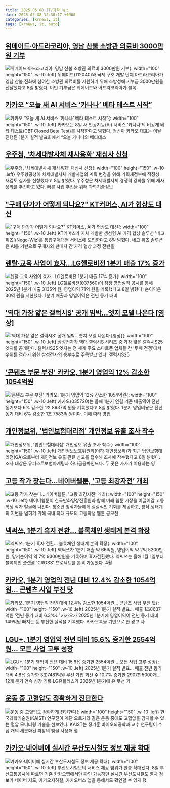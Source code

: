 ```yaml
---
title: 2025.05.08 IT/과학 뉴스
date: 2025-05-08 12:30:17 +0900
categories: [krnews, it]
tags: [krnews, it, auto]
---
```

## [위메이드·아드라코리아, 영남 산불 소방관 의료비 3000만원 기부](https://n.news.naver.com/mnews/article/421/0008236877)

![위메이드·아드라코리아, 영남 산불 소방관 의료비 3000만원 기부](https://mimgnews.pstatic.net/image/origin/421/2025/05/08/8236877.jpg?type=nf220_150){: width="100" height="150" .w-10 .left}
위메이드(112040)와 국제 구호 개발 단체 아드라코리아가 영남 산불 진화에 참여한 소방관 의료비를 지원하기 위해 소방청에 기부금 3000만원을 전달했다고 8일 밝혔다. 이번 기부금은 위메이드와 아드라코리아가 블록

## [카카오 “오늘 새 AI 서비스 ‘카나나’ 베타 테스트 시작”](https://n.news.naver.com/mnews/article/028/0002744758)

![카카오 “오늘 새 AI 서비스 ‘카나나’ 베타 테스트 시작”](https://mimgnews.pstatic.net/image/origin/028/2025/05/08/2744758.jpg?type=nf220_150){: width="100" height="150" .w-10 .left}
카카오는 8일 새 인공지능(AI) 서비스 ‘카나나’의 비공개 베타 테스트(CBT·Closed Beta Test)를 시작한다고 밝혔다. 정신아 카카오 대표는 이날 진행된 1분기 실적 발표회에서 “오늘 카나나의 베타테스

## [우주청, ‘차세대발사체 재사용화’ 재심사 신청](https://n.news.naver.com/mnews/article/366/0001075241)

![우주청, ‘차세대발사체 재사용화’ 재심사 신청](https://mimgnews.pstatic.net/image/origin/366/2025/05/08/1075241.jpg?type=nf220_150){: width="100" height="150" .w-10 .left}
우주항공청이 차세대발사체 개발사업의 계획 변경을 위해 기획재정부에 적정성 재검토 심사를 신청했다고 8일 밝혔다. 우주청은 차세대발사체 경쟁력 강화를 위해 재사용화를 추진하고 있다. 빠른 사업 추진을 위해 과학기술정보

## ["구매 단가가 어떻게 되나요?" KT커머스, AI가 협상도 대신](https://n.news.naver.com/mnews/article/008/0005190864)

!["구매 단가가 어떻게 되나요?" KT커머스, AI가 협상도 대신](https://mimgnews.pstatic.net/image/origin/008/2025/05/08/5190864.jpg?type=nf220_150){: width="100" height="150" .w-10 .left}
KT커머스가 자체 개발한 생성형 AI 가격 협상 솔루션 '네고 위즈'(Nego-Wiz)를 통합구매대행 서비스에 도입한다고 8일 밝혔다. 네고 위즈 솔루션은 AI를 기반으로 구매자와 판매자 간 가격 협상 과정 전반을

## [렌탈·교육 사업이 효자…LG헬로비전 1분기 매출 17% 증가](https://n.news.naver.com/mnews/article/011/0004482699)

![렌탈·교육 사업이 효자…LG헬로비전 1분기 매출 17% 증가](https://mimgnews.pstatic.net/image/origin/011/2025/05/08/4482699.jpg?type=nf220_150){: width="100" height="150" .w-10 .left}
LG헬로비전(037560)이 잠정 영업실적 공시를 통해 2025년 1분기 매출 3135억 원, 영업이익 71억 원을 기록했다고 8일 밝혔다. 순이익은 30억 원을 시현했다. 1분기 매출과 영업이익은 전년 동기 대비

## ['역대 가장 얇은 갤럭시S' 공개 임박…엣지 모델 나온다 [영상]](https://n.news.naver.com/mnews/article/015/0005128923)

!['역대 가장 얇은 갤럭시S' 공개 임박…엣지 모델 나온다 [영상]](https://mimgnews.pstatic.net/image/origin/015/2025/05/08/5128923.jpg?type=nf220_150){: width="100" height="150" .w-10 .left}
삼성전자가 역대 갤럭시S 시리즈 중 가장 얇은 갤럭시S25 엣지를 공개한다. 갤럭시S25 엣지는 전 세계 주요 스마트폰 업체들 간 '두께 전쟁'에서 우위를 점하기 위한 삼성전자의 승부수로 주목받고 있다. 갤럭시S25

## ['콘텐츠 부문 부진' 카카오, 1분기 영업익 12% 감소한 1054억원](https://n.news.naver.com/mnews/article/421/0008236573)

!['콘텐츠 부문 부진' 카카오, 1분기 영업익 12% 감소한 1054억원](https://mimgnews.pstatic.net/image/origin/421/2025/05/08/8236573.jpg?type=nf220_150){: width="100" height="150" .w-10 .left}
카카오(035720)는 올해 1분기 연결 기준 매출액이 전년 동기보다 6% 감소한 1조 8637억 원을 기록했다고 8일 밝혔다. 1분기 영업비용은 전년 동기 대비 6% 감소한 1조 7583억 원이다. 이에 따라 영업

## [개인정보위, '법인보험대리점' 개인정보 유출 조사 착수](https://n.news.naver.com/mnews/article/138/0002196087)

![개인정보위, '법인보험대리점' 개인정보 유출 조사 착수](https://mimgnews.pstatic.net/image/origin/138/2025/05/08/2196087.jpg?type=nf220_150){: width="100" height="150" .w-10 .left}
개인정보보호위원회(이하 개인정보위)가 최근 법인보험대리점(GA)으로부터 개인정보 유출 관련 신고를 접수해 조사에 착수했다고 8일 밝혔다. 조사 대상은 유퍼스트보험마케팅과 하나금융파인드다. 두 곳은 자사가 이용하는 영

## [고등 작가 찾는다...네이버웹툰, '고등 최강자전’ 개최](https://n.news.naver.com/mnews/article/014/0005346405)

![고등 작가 찾는다...네이버웹툰, '고등 최강자전’ 개최](https://mimgnews.pstatic.net/image/origin/014/2025/05/08/5346405.jpg?type=nf220_150){: width="100" height="150" .w-10 .left}
네이버웹툰이 한국만화영상진흥원과 함께 미래 웹툰 시장을 이끌어갈 고등학생 작가 발굴에 나선다. 청소년 창작자들에게 실질적인 기회를 제공하고, 창작 생태계의 저변을 넓히기 위해 국내 최대 규모의 고등학생 웹툰 공모전

## [넥써쓰, 1분기 흑자 전환... 블록체인 생태계 본격 확장](https://n.news.naver.com/mnews/article/030/0003310263)

![넥써쓰, 1분기 흑자 전환... 블록체인 생태계 본격 확장](https://mimgnews.pstatic.net/image/origin/030/2025/05/08/3310263.jpg?type=nf220_150){: width="100" height="150" .w-10 .left}
넥써쓰가 1분기 매출 약 66억원, 영업이익 약 2억 5200만원, 당기순이익 약 7억 9300만원을 기록하며 흑자전환했다. 넥써쓰는 올해 1월 1일부터 블록체인 플랫폼 'CROSS' 프로젝트를 본격 가동했다. 4월

## [카카오, 1분기 영업익 전년 대비 12.4% 감소한 1054억원… 콘텐츠 사업 부진 탓](https://n.news.naver.com/mnews/article/366/0001075208)

![카카오, 1분기 영업익 전년 대비 12.4% 감소한 1054억원… 콘텐츠 사업 부진 탓](https://mimgnews.pstatic.net/image/origin/366/2025/05/08/1075208.jpg?type=nf220_150){: width="100" height="150" .w-10 .left}
2025년 1분기 실적 발표… 매출 1조8637억원 ‘전년 동기 대비 6.3%↓’ 카카오가 2025년 1분기에 영업이익이 전년 동기 대비 149억원 빠지는 등 부진한 실적을 기록했다. 카카오톡을 기반으로 한 광고 사

## [LGU+, 1분기 영업익 전년 대비 15.6% 증가한 2554억원… 모든 사업 고루 성장](https://n.news.naver.com/mnews/article/366/0001075317)

![LGU+, 1분기 영업익 전년 대비 15.6% 증가한 2554억원… 모든 사업 고루 성장](https://mimgnews.pstatic.net/image/origin/366/2025/05/08/1075317.jpg?type=nf220_150){: width="100" height="150" .w-10 .left}
2025년 1분기 실적 발표… 매출 전년 동기 대비 4.8% 증가한 3조7481억원 무선 가입 회선 수 10.7% 증가한 2907만5000개…12개 분기 연속 성장 기록 LG유플러스가 2025년 1분기에 유·무선 가

## [운동 중 고혈압도 정확하게 진단한다](https://n.news.naver.com/mnews/article/018/0006007521)

![운동 중 고혈압도 정확하게 진단한다](https://mimgnews.pstatic.net/image/origin/018/2025/05/08/6007521.jpg?type=nf220_150){: width="100" height="150" .w-10 .left}
한국과학기술원(KAIST) 연구진이 계단 오르기와 같은 운동 중에도 고혈압을 감지할 수 있는 혈압 모니터링 기술을 선보였다. KAIST는 정기훈 바이오뇌공학과 교수 연구팀이 수십 개의 세분화된 파장의 빛을 사용해 혈

## [카카오·네이버에 실시간 부산도시철도 정보 제공 확대](https://n.news.naver.com/mnews/article/011/0004482689)

![카카오·네이버에 실시간 부산도시철도 정보 제공 확대](https://mimgnews.pstatic.net/image/origin/011/2025/05/08/4482689.jpg?type=nf220_150){: width="100" height="150" .w-10 .left}
부산도시철도의 서비스 제공 범위가 한층 확대됐다. 8일 부산교통공사에 따르면 기존 카카오맵에서만 확인 가능하던 실시간 부산도시철도 열차 정보가 네이버 지도, 카카오지하철, 카카오버스 앱을 통해서도 확인할 수 있게 됐

